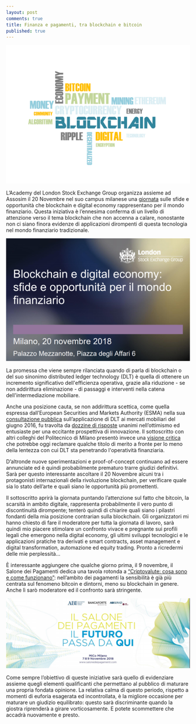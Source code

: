 ```yaml
---
layout: post
comments: true
title: Finanza e pagamenti, tra blockchain e bitcoin
published: true
---
```


![Finanza e pagamenti, tra blockchain e bitcoin](/images/blockchain-3206918_1280.png)

L’Academy del London Stock Exchange Group organizza assieme ad Assosim il 20 Novembre nel suo campus milanese una [giornata](https://www.lseg.com/it/markets-products-and-services/business-services/academy/milan-campus/course-calendar-italy/blockchain-e-digital-economy-sfide-e-opportunit%C3%A0-il-mondo-finanziario) sulle sfide e opportunità che blockchain e digital economy rappresentano per il mondo finanziario. Questa iniziativa è l’ennesima conferma di un livello di attenzione verso il tema blockchain che non accenna a calare, nonostante non ci siano finora evidenze di applicazioni dirompenti di questa tecnologia nel mondo finanziario tradizionale.

[![LSEG](/images/20181120-lseg.png)](https://www.lseg.com/it/markets-products-and-services/business-services/academy/milan-campus/course-calendar-italy/blockchain-e-digital-economy-sfide-e-opportunit%C3%A0-il-mondo-finanziario)

La promessa che viene sempre rilanciata quando di parla di blockchain o del suo sinonimo distributed ledger technology (DLT) è quella di ottenere un incremento significativo dell'efficienza operativa, grazie alla riduzione - se non addirittura eliminazione - di passaggi e interventi nella catena dell'intermediazione mobiliare.

Anche una posizione cauta, se non addirittura scettica, come quella espressa dall’European Securities and Markets Authority (ESMA) nella sua [consultazione pubblica](https://www.esma.europa.eu/sites/default/files/library/2016-773_dp_dlt.pdf) sull’applicazione di DLT ai mercati mobiliari del giugno 2016, fu travolta da [dozzine di risposte](https://www.esma.europa.eu/press-news/consultations/consultation-distributed-ledger-technology-applied-securities-markets) unanimi nell’ottimismo ed entusiaste per una eccitante prospettiva di innovazione. Il sottoscritto con altri colleghi del Politecnico di Milano presentò invece una [visione critica](https://ssrn.com/abstract=3265776) che potrebbe oggi reclamare qualche titolo di merito a fronte per lo meno della lentezza con cui DLT sta penetrando l'operatività finanziaria.

D’altronde nuove sperimentazioni e proof-of-concept continuano ad essere annunciate ed è quindi probabilmente prematuro trarre giudizi definitivi. Sarà per questo interessante ascoltare il 20 Novembre alcuni tra i protagonisti internazionali della rivoluzione blockchain, per verificare quale sia lo stato dell’arte e quali siano le opportunità più promettenti.

Il sottoscritto aprirà la giornata puntando l’attenzione sul fatto che bitcoin, la scarsità in ambito digitale, rappresenta probabilmente il vero punto di discontinuità dirompente; tenterò quindi di chiarire quali siano i pilastri fondanti della mia posizione contrarian sulla blockchain. Gli organizzatori mi hanno chiesto di fare il moderatore per tutta la giornata di lavoro, sarà quindi mio piacere stimolare un confronto vivace e pregnante sui profili legali che emergono nella digital economy, gli ultimi sviluppi tecnologici e le applicazioni pratiche tra derivati e smart contracts, asset management e digital transformation, automazione ed equity trading. Pronto a ricredermi delle mie perplessità...

È interessante aggiungere che qualche giorno prima, il 9 novembre, il Salone dei Pagamenti dedica una tavola rotonda a [“Criptovalute: cosa sono e come funzionano”](http://www.salonedeipagamenti.com/agenda/criptovalute-cosa-sono-e-come-funzionano): nell’ambito dei pagamenti la sensibilità è già più centrata sul fenomeno bitcoin e dintorni, meno su blockchain in genere. Anche lì sarò moderatore ed il confronto sarà stringente.

[![Salone dei Pagamenti Criptovalute](/images/20181109-salone-pagamenti.png)](http://www.salonedeipagamenti.com/agenda/criptovalute-cosa-sono-e-come-funzionano)

Come sempre l’obiettivo di queste iniziative sarà quello di evidenziare assieme quegli elementi qualificanti che permettano al pubblico di maturare una propria fondata opinione. La relativa calma di questo periodo, rispetto a momenti di euforia esagerata ed incontrollata, è la migliore occasione per maturare un giudizio equilibrato: questo sarà discriminante quando la giostra riprenderà a girare vorticosamente. E potete scommettere che accadrà nuovamente e presto.
